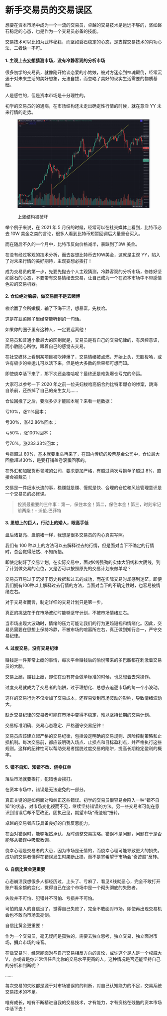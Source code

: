 # 新手交易员的交易误区

想要在资本市场中成为一个一流的交易员，卓越的交易技术是远远不够的，坚如磐石稳定的心态，也是作为一个交易员必备的技能。

交易技术可以比如为武林秘籍，而坚如磐石稳定的心态，是支撑交易技术的内功心法，二者缺一不可。

#### 1. 主观上去妄想猜测市场，没有冷静客观的分析市场

很多初学的交易员，就像刚开始谈恋爱的小姑娘，被对方迷恋到神魂颠倒，经常沉迷于对未来生活的美好想象，无法自拔，而忽略了美好的现实生活需要的物质基础。

人是感性的，但是资本市场是十分理性的。

初学的交易员的的通病，在市场结构还未走出确定性行情的时候，就在意淫 YY  未来行情的走势。

<figure><img src="../.gitbook/assets/image (27).png" alt=""><figcaption><p>上涨结构被破坏</p></figcaption></figure>

举个例子来说，在 2021 年 5 月份的时候，经常可以在社交媒体上看到，比特币必去 10W 美金之类的言论，很多人看到比特币短暂回调后大量重仓买入。

而在随后不久的一个月中，比特币反向价格减半，暴跌到了3W 美金。

在没有经过客观的技术分析，而去妄想比特币去10W美金，这就是主观 YY，陷入了对未来行情的美好期待，主观妄想必挨打！

成为交易员的第一步，先要先抛去个人主观猜测，冷静客观的分析市场，修炼好坚如磐石的心态，不要带有交易情绪去交易，让自己成为一个在资本市场中不带感情色彩的交易机器。

#### 2. 仓位绝对脑袋，做交易而不是去赌博

梭哈赢了会所嫩模，输了下海干活，想暴富，先梭哈。

这是在韭菜圈子里经常能听到的一句话。

如果你的圈子里有这种人，一定要远离他！

交易员和普通小散最大的区别就是，交易员是有自己的交易纪律的，有风控意识，而小散随心所欲，跟着自己的感觉去交易。

在社交媒体上看到某项目被吹捧爆了，交易情绪被点燃，开始上头，无脑梭哈，或许有极少的幸运儿可以活下来，但是绝大多数的后果都可想而知。

即使侥幸活下来了，那下次还会梭哈呢？最终还是难免爆仓亏完的命运。

大家可以参考一下 2020 年之前一位夫妇梭哈高倍合约比特币爆仓的惨案，跳海自杀前，还杀掉了自己的亲生女儿……

仓位回撤了之后，要涨多少才能回本呢？来看一组数据：

亏10%，涨11%回本；

亏30%，涨42.86%回本；

亏50%，涨100%回本；

亏70%，涨233.33%回本；

亏损超过 80%，基本就要重头再来了，在国内传统的股票基金公司中，仓位最大回撤超过30%，是要打铺盖卷滚蛋回家的。

在外汇和加密货币领域的公司，要求更加严格，有超过两次亏损单子超过 8%，直接会被裁员！

交易是一件细水长流的事，稳赚就是赚、慢就是快、合理的仓位和风险管理意识是一个交易员的必修课。

> 投资最重要的三件事：第一，保住本金！第二，保住本金！第三，时刻牢记前两条！- 沃伦.巴菲特

#### 3. 思想上的巨人，行动上的矮人，眼高手低

盘后诸葛亮、盘前猪一样，我想是很多交易员的内心真实写照。

我们有 100 种以上的方法可以去解释过去的行情，但是面对当下不确定的行情时，总会觉得茫然、不知所措。

即使定制好了交易计划，在实际交易中，面对K线强劲的实体大阳线和大阴线，到了计划做交易的点位，又是否可以按照原先的交易计划来做单呢？

交易员容易过于沉浸于历史数据和过去的成功，而在实际交易时却感到迷茫。即便我们拥有100种以上解释过去行情的方法，当面对当下的不确定性时，也容易被情绪左右。

对于交易者而言，制定详细的交易计划只是第一步。

真正的挑战在于在市场波动时能够坚守计划，不被市场情绪左右。

当市场出现大波动时，情绪的压力可能让我们的行为更趋短视和情绪化。因此，交易员需要在思想上保持冷静，不被市场的喧嚣所左右，真正做到知行合一，严守交易纪律。

#### 4. 过度交易，没有交易纪律

赚钱是一件非常上瘾的事情，每次平单赚钱后的愉悦带来的多巴胺都在刺激着交易员的大脑。

交易上瘾，赚钱上瘾，即使在没有符合做单标准的时候，也总想着去秀操作。

过度交易就成为了交易者的陷阱，过于理想化、总想去追逐市场的每一个小波动。

这样的交易行为不仅增加了交易成本，还容易受到市场波动的影响，导致情绪波动大。

缺乏交易纪律的交易者可能在市场中变得不稳定，难以坚持长期的交易计划。

交易标准明确、交易心态稳定、严格遵守交易纪律！

交易员应该建立起严格的交易纪律，包括设定明确的交易规则、风险控制策略和止损机制。每次交易前，都应该明确入场点、止损点和目标盈利点，并严格执行这些规则。这样的纪律性可以帮助交易者摆脱过度交易的陷阱，提高长期稳定盈利的概率。

#### 5. 错不自知、知错不改、侥幸扛单&#x20;

落后市场就要挨打，犯错也会挨打。

在资本市场中，错误是无法避免的一部分。

真正关键的是如何面对和纠正这些错误。初学的交易员很容易会陷入一种“错不自知”的状态，对市场变化视而不见，继续坚持错误的方法。另一些交易者可能在意识到错误后却不愿改正，固执己见，期望市场“奇迹般”扭转。

卓越的交易者应该具备良好的自我反思能力。

在面对错误时，能够坦然承认，及时调整交易策略。错误不是问题，问题在于是否能够从错误中吸取教训。

侥幸心理是交易者的大忌，因为市场是无情的，而侥幸心理可能导致更大的损失。成功的交易者懂得在错误发生时果断止损，而不是寄希望于市场会“奇迹般”反转。

#### 6. 自信比黄金更重要

心态崩溃我想很多人都经历过，上头了、亏麻了、看见K线就恶心，完全不敢打开账户看余额的变化，觉得自己在这个市场中是一个彻头彻底的失败者。

失败并不可怕、犯错并不可怕、亏损并不可怕。

可怕的是人的自信没了，觉得自己失败了，完全不敢面对市场，即使再出现交易机会也不敢向市场去亮剑。

自信比黄金更重要！

作为一个交易员，毫无疑问是孤独的，需要去独立思考，独立交易，独立面对市场，摒弃市场的噪音。

在做交易时，经常能面对与自己交易相反方向的言论，或许这个是人是一个权威大V，亦或者是你非常信任且比你的交易水平更高的人，这种情况是否还能坚持自己的分析和判断呢？

……

每次交易的失败都是源于对市场错误的的判断，对自己认知能力的不足，交易系统交易技术的不足。

唯有成长，唯有不断精进自我的交易技术，才有能力，才有资格在残酷的资本市场中活下去！



